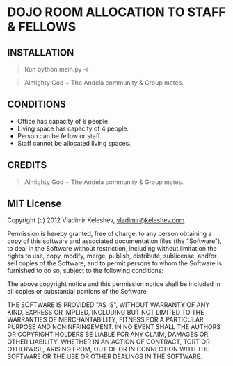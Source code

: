 # DOJO ROOM ALLOCATION TO STAFF & FELLOWS


## INSTALLATION
> Run python main.py -i

> Almighty God +
> The Andela community & Group mates.

## CONDITIONS

* Office has capacity of 6 people.
* Living space has capacity of 4 people.
* Person can be fellow or staff.
* Staff cannot be allocated living spaces.

## CREDITS

> Almighty God +
> The Andela community & Group mates.


## MIT License

Copyright (c) 2012 Vladimir Keleshev, <vladimir@keleshev.com>

Permission is hereby granted, free of charge, to any person
obtaining a copy of this software and associated
documentation files (the "Software"), to deal in the Software
without restriction, including without limitation the rights
to use, copy, modify, merge, publish, distribute, sublicense,
and/or sell copies of the Software, and to permit persons to
whom the Software is furnished to do so, subject to the
following conditions:

The above copyright notice and this permission notice shall
be included in all copies or substantial portions of the
Software.

THE SOFTWARE IS PROVIDED "AS IS", WITHOUT WARRANTY OF ANY
KIND, EXPRESS OR IMPLIED, INCLUDING BUT NOT LIMITED TO THE
WARRANTIES OF MERCHANTABILITY, FITNESS FOR A PARTICULAR
PURPOSE AND NONINFRINGEMENT. IN NO EVENT SHALL THE AUTHORS OR
COPYRIGHT HOLDERS BE LIABLE FOR ANY CLAIM, DAMAGES OR OTHER
LIABILITY, WHETHER IN AN ACTION OF CONTRACT, TORT OR
OTHERWISE, ARISING FROM, OUT OF OR IN CONNECTION WITH THE
SOFTWARE OR THE USE OR OTHER DEALINGS IN THE SOFTWARE.

